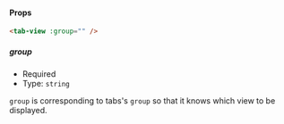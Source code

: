 #### Props

```html
<tab-view :group="" />
```

##### group

- Required
- Type: `string`

`group` is corresponding to tabs's `group` so that it knows which view to be displayed.
